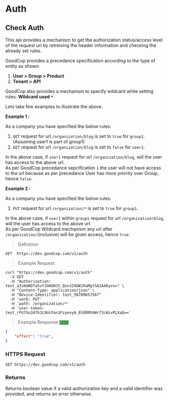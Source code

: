 # Auth

## Check Auth

This api provides a mechanism to get the authorization status/access level of the request url by retreiving the
header information and checking the already set rules.

GoodCop provides a precedance specification according to the type of entity as shown:

1. **User > Group > Product**
2. **Tenant > API**

GoodCop also provides a mechanism to specify wildcard while setting rules.
**Wildcard used `*`**


Lets take few examples to illustrate the above.

**Example 1 :**

As a company you have specified the below rules:

1. `GET` request for url `/organization/blog` is set to `true` for `group1`.(Assuming user1 is part of group1)
2. `GET` request for url `/organization/blog` is set to `false` for `user1`.

In the above case, if `user1` request for url `/organization/blog`, will the user has access to the
above url.  
As per GoodCop precedance sepcification `1` the user will not have access to the url because as per precedance User has more
priority over Group, hence `false`.

**Example 2 :**

As a company you have specified the below rules:

1. `PUT` request for url `/organization/*` is set to `true` for `group1`.

In the above case, if `user1` within `group1` request for url `/organization/blog`, will the user has access to the above url.  
As per GoodCop Wildcard mechanism any url after `/organization/`(inclusive) will be given access, hence `true`.


> Definition

```
GET  https://dev.goodcop.com/v1/auth

```
> Example Request

```shell
curl "https://dev.goodcop.com/v1/auth"
  -X GET
  -H "Authorization: test_aIsKmHDTaSvYJGHGHJ5_QsnJZ4UWJFwMgt5AIA4Oyvs=" \
  -H "Content-Type: application/json" \
  -H "Device-Identifier: test_56789657567"
  -H 'verb: PUT'
  -H 'path: /organization/*'
  -H 'user-token: test_rFU7Xu347hJL9UcFon1FzywvyA_8lERRhUWrf3cWivPLXaQ=='
```

> Example Response <code style="background:#4CAF50;"> 200</code>

```json
{
    "effect": "true",
}

```

### HTTPS Request

`GET https://dev.goodcop.com/v1/auth`


### Returns

Returns boolean value if a valid authorization key and a valid identifier was provided, and returns an error otherwise.
